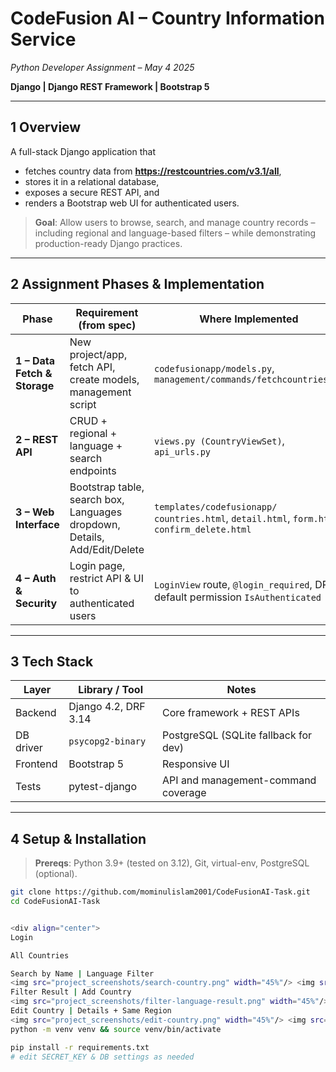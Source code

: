 # CodeFusion AI – Country Information Service  
*Python Developer Assignment – May 4 2025*

**Django | Django REST Framework | Bootstrap 5**

</div>

---

## 1  Overview  

A full-stack Django application that

* fetches country data from **https://restcountries.com/v3.1/all**,  
* stores it in a relational database,  
* exposes a secure REST API, and  
* renders a Bootstrap web UI for authenticated users.

> **Goal**: Allow users to browse, search, and manage country records – including regional and language-based filters – while demonstrating production-ready Django practices.

---

## 2  Assignment Phases & Implementation

| Phase | Requirement (from spec) | Where Implemented |
|-------|-------------------------|-------------------|
| **1 – Data Fetch & Storage** | New project/app, fetch API, create models, management script | `codefusionapp/models.py`, `management/commands/fetchcountries.py` |
| **2 – REST API** | CRUD + regional + language + search endpoints | `views.py (CountryViewSet)`, `api_urls.py` |
| **3 – Web Interface** | Bootstrap table, search box, Languages dropdown, Details, Add/Edit/Delete | `templates/codefusionapp/`<br>`countries.html`, `detail.html`, `form.html`, `confirm_delete.html` |
| **4 – Auth & Security** | Login page, restrict API & UI to authenticated users | `LoginView` route, `@login_required`, DRF default permission `IsAuthenticated` |

---

## 3  Tech Stack

| Layer          | Library / Tool        | Notes |
|----------------|-----------------------|-------|
| Backend        | Django 4.2, DRF 3.14  | Core framework + REST APIs |
| DB driver      | `psycopg2-binary`     | PostgreSQL (SQLite fallback for dev) |
| Frontend       | Bootstrap 5           | Responsive UI |
| Tests          | pytest-django         | API and management-command coverage |

---

## 4  Setup & Installation

> **Prereqs**: Python 3.9+ (tested on 3.12), Git, virtual-env, PostgreSQL (optional).

```bash
git clone https://github.com/mominulislam2001/CodeFusionAI-Task.git
cd CodeFusionAI-Task


<div align="center">
Login

All Countries

Search by Name | Language Filter
<img src="project_screenshots/search-country.png" width="45%"/> <img src="project_screenshots/filter-language.png" width="45%"/>
Filter Result | Add Country
<img src="project_screenshots/filter-language-result.png" width="45%"/> <img src="project_screenshots/add-country.png" width="45%"/>
Edit Country | Details + Same Region
<img src="project_screenshots/edit-country.png" width="45%"/> <img src="project_screenshots/Screenshot From 2025-05-07 19-16-05.png" width="45%"/> </div>
python -m venv venv && source venv/bin/activate

pip install -r requirements.txt
# edit SECRET_KEY & DB settings as needed
